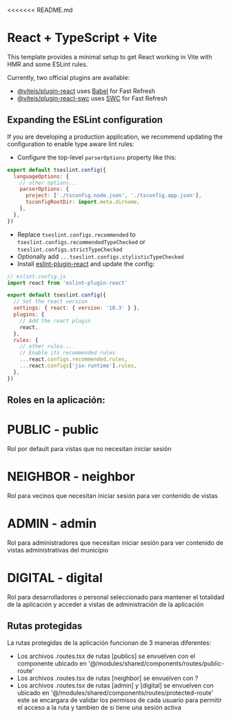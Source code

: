 <<<<<<< README.md

# React + TypeScript + Vite

This template provides a minimal setup to get React working in Vite with HMR and some ESLint rules.

Currently, two official plugins are available:

- [@vitejs/plugin-react](https://github.com/vitejs/vite-plugin-react/blob/main/packages/plugin-react/README.md) uses [Babel](https://babeljs.io/) for Fast Refresh
- [@vitejs/plugin-react-swc](https://github.com/vitejs/vite-plugin-react-swc) uses [SWC](https://swc.rs/) for Fast Refresh

## Expanding the ESLint configuration

If you are developing a production application, we recommend updating the configuration to enable type aware lint rules:

- Configure the top-level `parserOptions` property like this:

```js
export default tseslint.config({
  languageOptions: {
    // other options...
    parserOptions: {
      project: ['./tsconfig.node.json', './tsconfig.app.json'],
      tsconfigRootDir: import.meta.dirname,
    },
  },
})
```

- Replace `tseslint.configs.recommended` to `tseslint.configs.recommendedTypeChecked` or `tseslint.configs.strictTypeChecked`
- Optionally add `...tseslint.configs.stylisticTypeChecked`
- Install [eslint-plugin-react](https://github.com/jsx-eslint/eslint-plugin-react) and update the config:

```js
// eslint.config.js
import react from 'eslint-plugin-react'

export default tseslint.config({
  // Set the react version
  settings: { react: { version: '18.3' } },
  plugins: {
    // Add the react plugin
    react,
  },
  rules: {
    // other rules...
    // Enable its recommended rules
    ...react.configs.recommended.rules,
    ...react.configs['jsx-runtime'].rules,
  },
})
```

## Roles en la aplicación:

# PUBLIC - public

Rol por default para vistas que no necesitan iniciar sesión

# NEIGHBOR - neighbor

Rol para vecinos que necesitan iniciar sesión para ver contenido de vistas

# ADMIN - admin

Rol para administradores que necesitan iniciar sesión para ver contenido de vistas administrativas del municipio

# DIGITAL - digital

Rol para desarrolladores o personal seleccionado para mantener el totalidad de la aplicación y acceder a vistas de administración de la aplicación

## Rutas protegidas

La rutas protegidas de la aplicación funcionan de 3 maneras diferentes:

- Los archivos .routes.tsx de rutas [publics] se envuelven con el componente <PublicRoute> ubicado en '@/modules/shared/components/routes/public-route'
- Los archivos .routes.tsx de rutas [neighbor] se envuelven con ?
- Los archivos .routes.tsx de rutas [admin] y [digital] se envuelven con <ProtectedRoute> ubicado en '@/modules/shared/components/routes/protected-route' este se encargara de validar los permisos de cada usuario para permitir el acceso a la ruta y tambien de si tiene una sesión activa
